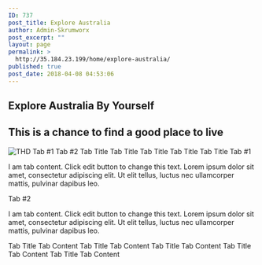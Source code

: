 ```yaml
---
ID: 737
post_title: Explore Australia
author: Admin-Skrumworx
post_excerpt: ""
layout: page
permalink: >
  http://35.184.23.199/home/explore-australia/
published: true
post_date: 2018-04-08 04:53:06
---
```

<h2>Explore Australia By Yourself</h2>		
		<h2>This is a chance to find a good place to live</h2>		
										<img src="http://35.184.23.199/wp-content/uploads/elementor/thumbs/THD-nnqfcfaoj7ut7uxvjlez0mdp0im5y7acshrzed6a3q.png" title="THD" alt="THD" />											
									Tab #1
									Tab #2
									Tab Title
									Tab Title
									Tab Title
									Tab Title
									Tab Title
									Tab #1
					<p>I am tab content. Click edit button to change this text. Lorem ipsum dolor sit amet, consectetur adipiscing elit. Ut elit tellus, luctus nec ullamcorper mattis, pulvinar dapibus leo.</p>
									Tab #2
					<p>I am tab content. Click edit button to change this text. Lorem ipsum dolor sit amet, consectetur adipiscing elit. Ut elit tellus, luctus nec ullamcorper mattis, pulvinar dapibus leo.</p>
									Tab Title
					Tab Content
									Tab Title
					Tab Content
									Tab Title
					Tab Content
									Tab Title
					Tab Content
									Tab Title
					Tab Content